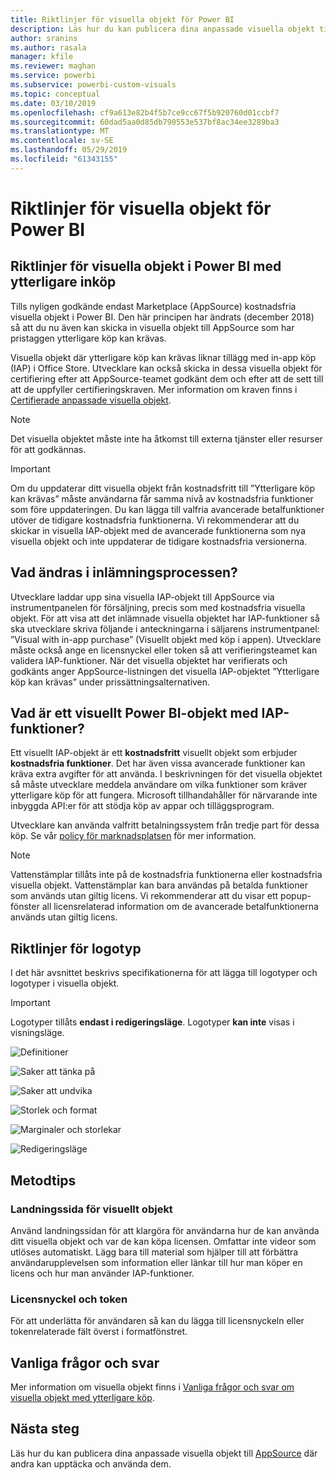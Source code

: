 ```yaml
---
title: Riktlinjer för visuella objekt för Power BI
description: Läs hur du kan publicera dina anpassade visuella objekt till AppSource där andra kan upptäcka och använda dem via ett inköp.
author: sranins
ms.author: rasala
manager: kfile
ms.reviewer: maghan
ms.service: powerbi
ms.subservice: powerbi-custom-visuals
ms.topic: conceptual
ms.date: 03/10/2019
ms.openlocfilehash: cf9a613e82b4f5b7ce9cc67f5b920760d01ccbf7
ms.sourcegitcommit: 60dad5aa0d85db790553e537bf8ac34ee3289ba3
ms.translationtype: MT
ms.contentlocale: sv-SE
ms.lasthandoff: 05/29/2019
ms.locfileid: "61343155"
---
```

# <a name="guidelines-for-power-bi-visuals"></a>Riktlinjer för visuella objekt för Power BI

## <a name="guidelines-for-power-bi-visuals-with-additional-purchases"></a>Riktlinjer för visuella objekt i Power BI med ytterligare inköp

Tills nyligen godkände endast Marketplace (AppSource) kostnadsfria visuella objekt i Power BI. Den här principen har ändrats (december 2018) så att du nu även kan skicka in visuella objekt till AppSource som har pristaggen ytterligare köp kan krävas. 

Visuella objekt där ytterligare köp kan krävas liknar tillägg med in-app köp (IAP) i Office Store. Utvecklare kan också skicka in dessa visuella objekt för certifiering efter att AppSource-teamet godkänt dem och efter att de sett till att de uppfyller certifieringskraven. Mer information om kraven finns i [Certifierade anpassade visuella objekt](../power-bi-custom-visuals-certified.md).

> [!NOTE]
> Det visuella objektet måste inte ha åtkomst till externa tjänster eller resurser för att godkännas.

>[!IMPORTANT]  
> Om du uppdaterar ditt visuella objekt från kostnadsfritt till ”Ytterligare köp kan krävas” måste användarna får samma nivå av kostnadsfria funktioner som före uppdateringen. Du kan lägga till valfria avancerade betalfunktioner utöver de tidigare kostnadsfria funktionerna. Vi rekommenderar att du skickar in visuella IAP-objekt med de avancerade funktionerna som nya visuella objekt och inte uppdaterar de tidigare kostnadsfria versionerna.

## <a name="what-changed-in-the-submission-process"></a>Vad ändras i inlämningsprocessen?

Utvecklare laddar upp sina visuella IAP-objekt till AppSource via instrumentpanelen för försäljning, precis som med kostnadsfria visuella objekt. För att visa att det inlämnade visuella objektet har IAP-funktioner så ska utvecklare skriva följande i anteckningarna i säljarens instrumentpanel: ”Visual with in-app purchase” (Visuellt objekt med köp i appen). Utvecklare måste också ange en licensnyckel eller token så att verifieringsteamet kan validera IAP-funktioner. När det visuella objektet har verifierats och godkänts anger AppSource-listningen det visuella IAP-objektet ”Ytterligare köp kan krävas” under prissättningsalternativen.

## <a name="what-is-a-power-bi-visual-with-iap-features"></a>Vad är ett visuellt Power BI-objekt med IAP-funktioner?

Ett visuellt IAP-objekt är ett **kostnadsfritt** visuellt objekt som erbjuder **kostnadsfria funktioner**. Det har även vissa avancerade funktioner kan kräva extra avgifter för att använda. I beskrivningen för det visuella objektet så måste utvecklare meddela användare om vilka funktioner som kräver ytterligare köp för att fungera. Microsoft tillhandahåller för närvarande inte inbyggda API:er för att stödja köp av appar och tilläggsprogram.

Utvecklare kan använda valfritt betalningssystem från tredje part för dessa köp. Se vår [policy för marknadsplatsen](https://docs.microsoft.com/office/dev/store/validation-policies#2-apps-or-add-ins-can-display-certain-ads) för mer information.

> [!NOTE]
> Vattenstämplar tillåts inte på de kostnadsfria funktionerna eller kostnadsfria visuella objekt. Vattenstämplar kan bara användas på betalda funktioner som används utan giltig licens. Vi rekommenderar att du visar ett popup-fönster all licensrelaterad information om de avancerade betalfunktionerna används utan giltig licens.  

## <a name="logo-guidelines"></a>Riktlinjer för logotyp

I det här avsnittet beskrivs specifikationerna för att lägga till logotyper och logotyper i visuella objekt.

> [!IMPORTANT]
> Logotyper tillåts **endast i redigeringsläge**. Logotyper **kan inte** visas i visningsläge.

![Definitioner](media/guidelines-powerbi-visuals/definitions.png)

![Saker att tänka på](media/guidelines-powerbi-visuals/things-to-keep-in-mind.png)

![Saker att undvika](media/guidelines-powerbi-visuals/things-to-avoid.png)

![Storlek och format](media/guidelines-powerbi-visuals/size-and-format.png)

![Marginaler och storlekar](media/guidelines-powerbi-visuals/margins-and-sizes.png)

![Redigeringsläge](media/guidelines-powerbi-visuals/logos-in-edit-mode.png)

## <a name="best-practices"></a>Metodtips

### <a name="visual-landing-page"></a>Landningssida för visuellt objekt

Använd landningssidan för att klargöra för användarna hur de kan använda ditt visuella objekt och var de kan köpa licensen. Omfattar inte videor som utlöses automatiskt. Lägg bara till material som hjälper till att förbättra användarupplevelsen som information eller länkar till hur man köper en licens och hur man använder IAP-funktioner.

### <a name="license-key-and-token"></a>Licensnyckel och token

För att underlätta för användaren så kan du lägga till licensnyckeln eller tokenrelaterade fält överst i formatfönstret.

## <a name="faq"></a>Vanliga frågor och svar

Mer information om visuella objekt finns i [Vanliga frågor och svar om visuella objekt med ytterligare köp](https://docs.microsoft.com/power-bi/power-bi-custom-visuals-faq#visuals-with-additional-purchases).

## <a name="next-steps"></a>Nästa steg

Läs hur du kan publicera dina anpassade visuella objekt till [AppSource](office-store.md) där andra kan upptäcka och använda dem.

